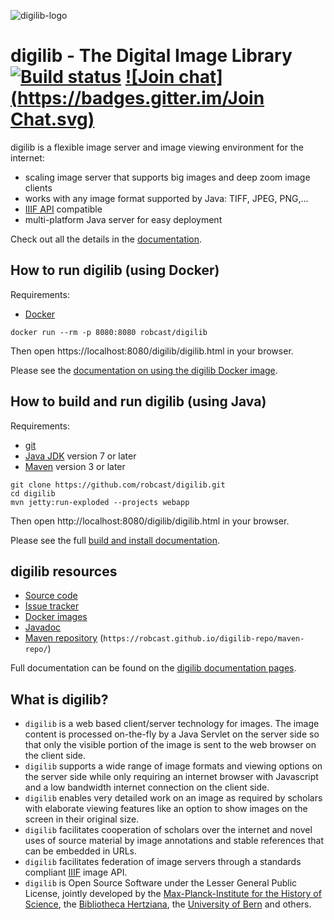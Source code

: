 ![digilib-logo](https://robcast.github.io/digilib/images/digilib-logo-big.png)

digilib - The Digital Image Library
[![Build status](https://travis-ci.org/robcast/digilib.svg?branch=master)](http://travis-ci.org/robcast/digilib)
[![Join chat](https://badges.gitter.im/Join Chat.svg)](https://gitter.im/digilib-talk/community)
===================================

digilib is a flexible image server and image viewing environment for the internet:

* scaling image server that supports big images and deep zoom image clients
* works with any image format supported by Java: TIFF, JPEG, PNG,...
* [IIIF API](http://iiif.io) compatible
* multi-platform Java server for easy deployment

Check out all the details in the [documentation](https://robcast.github.io/digilib/).

## How to run digilib (using Docker)

Requirements: 
* [Docker](https://www.docker.com/)

```
docker run --rm -p 8080:8080 robcast/digilib
```
Then open https://localhost:8080/digilib/digilib.html in your browser.

Please see the [documentation on using the digilib Docker image](https://robcast.github.io/digilib/digilib-docker.html).

## How to build and run digilib (using Java)

Requirements:
* [git](https://git-scm.com/)
* [Java JDK](http://www.oracle.com/technetwork/java/javase/downloads/index.html) version 7 or later
* [Maven](https://maven.apache.org/) version 3 or later

```
git clone https://github.com/robcast/digilib.git
cd digilib
mvn jetty:run-exploded --projects webapp
```
Then open http://localhost:8080/digilib/digilib.html in your browser.

Please see the full [build and install documentation](https://robcast.github.io/digilib/build-maven.html).

## digilib resources

* [Source code](https://github.com/robcast/digilib)
* [Issue tracker](https://github.com/robcast/digilib/issues)
* [Docker images](https://hub.docker.com/r/robcast/digilib)
* [Javadoc](https://robcast.github.io/digilib-repo/apidocs/)
* [Maven repository](https://github.com/robcast/digilib-repo/tree/gh-pages/maven-repo/digilib/) (`https://robcast.github.io/digilib-repo/maven-repo/`)

Full documentation can be found on the 
[digilib documentation pages](https://robcast.github.io/digilib/).

## What is digilib?

* `digilib` is a web based client/server technology for images. The image
  content is processed on-the-fly by a Java Servlet on the server side so that
  only the visible portion of the image is sent to the web browser on the client
  side.
* `digilib` supports a wide range of image formats and viewing options on
  the server side while only requiring an internet browser with Javascript and a
  low bandwidth internet connection on the client side.
* `digilib` enables very detailed work on an image as required by
  scholars with elaborate viewing features like an option to show images on the
  screen in their original size.
* `digilib` facilitates cooperation of scholars over the internet and
  novel uses of source material by image annotations and stable references that
  can be embedded in URLs.
* `digilib` facilitates federation of image servers through a standards compliant
  [IIIF](http://iiif.io) image API.
* `digilib` is Open Source Software under the Lesser General Public License,
  jointly developed by the
  [Max-Planck-Institute for the History of Science](http://www.mpiwg-berlin.mpg.de),
  the [Bibliotheca Hertziana](http://www.biblhertz.it), 
  the [University of Bern](http://philoscience.unibe.ch) and others.


